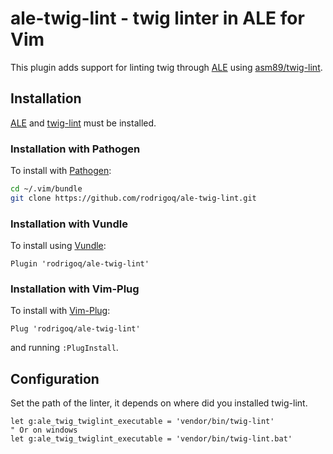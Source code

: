 ale-twig-lint - twig linter in ALE for Vim
==========================================

This plugin adds support for linting twig through [ALE](https://github.com/w0rp/ale) using [asm89/twig-lint](https://github.com/asm89/twig-lint).

Installation
------------

[ALE](https://github.com/w0rp/ale) and [twig-lint](https://github.com/asm89/twig-lint) must be installed.

### Installation with Pathogen

To install with [Pathogen](https://github.com/tpope/vim-pathogen):

```bash
cd ~/.vim/bundle
git clone https://github.com/rodrigoq/ale-twig-lint.git
```

### Installation with Vundle

To install using [Vundle](https://github.com/VundleVim/Vundle.vim):

```vim
Plugin 'rodrigoq/ale-twig-lint'
```

### Installation with Vim-Plug

To install with [Vim-Plug](https://github.com/junegunn/vim-plug):

```vim
Plug 'rodrigoq/ale-twig-lint'
```

and running `:PlugInstall`.


Configuration
-------------

Set the path of the linter, it depends on where did you installed twig-lint.

```vim
let g:ale_twig_twiglint_executable = 'vendor/bin/twig-lint'
" Or on windows
let g:ale_twig_twiglint_executable = 'vendor/bin/twig-lint.bat'
```

